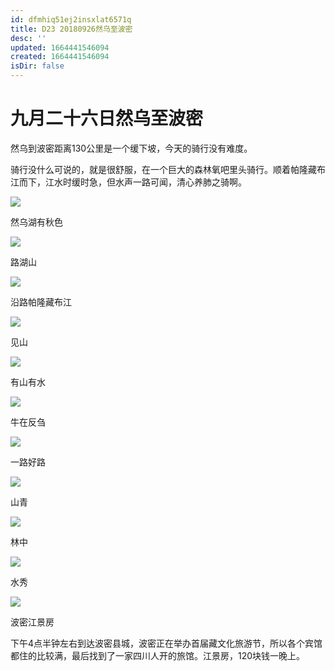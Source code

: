 ```yaml
---
id: dfmhiq51ej2insxlat6571q
title: D23 20180926然乌至波密
desc: ''
updated: 1664441546094
created: 1664441546094
isDir: false
---
```

# 九月二十六日然乌至波密

然乌到波密距离130公里是一个缓下坡，今天的骑行没有难度。

骑行没什么可说的，就是很舒服，在一个巨大的森林氧吧里头骑行。顺着帕隆藏布江而下，江水时缓时急，但水声一路可闻，清心养肺之骑啊。

![](https://ridemypic.oss-cn-chengdu.aliyuncs.com/rideimg/2616645-674ab2c090fba1ec.jpg)  

然乌湖有秋色

![](https://ridemypic.oss-cn-chengdu.aliyuncs.com/rideimg/2616645-e72bd4e56a0457cb.jpg)  

路湖山

![](https://ridemypic.oss-cn-chengdu.aliyuncs.com/rideimg/2616645-88b8b93fc07dca9f.jpg)  

沿路帕隆藏布江

![](https://ridemypic.oss-cn-chengdu.aliyuncs.com/rideimg/2616645-39983f01006ef918.jpg)  

见山

![](https://ridemypic.oss-cn-chengdu.aliyuncs.com/rideimg/2616645-7f188368a50efe36.jpg)  

有山有水

![](https://ridemypic.oss-cn-chengdu.aliyuncs.com/rideimg/2616645-1cd7e7b8b3553055.jpg)  

牛在反刍

![](https://ridemypic.oss-cn-chengdu.aliyuncs.com/rideimg/2616645-8c3b7557a0d1d4ea.jpg)  

一路好路

![](https://ridemypic.oss-cn-chengdu.aliyuncs.com/rideimg/2616645-9b897b29e04ebaf5.jpg)  

山青

![](https://ridemypic.oss-cn-chengdu.aliyuncs.com/rideimg/2616645-4279202f9f387f6b.jpg)  

林中

![](https://ridemypic.oss-cn-chengdu.aliyuncs.com/rideimg/2616645-8bbc122a02270262.jpg)  

水秀

![](https://ridemypic.oss-cn-chengdu.aliyuncs.com/rideimg/2616645-956882c16ca3636e.jpg)  

波密江景房

下午4点半钟左右到达波密县城，波密正在举办首届藏文化旅游节，所以各个宾馆都住的比较满，最后找到了一家四川人开的旅馆。江景房，120块钱一晚上。

